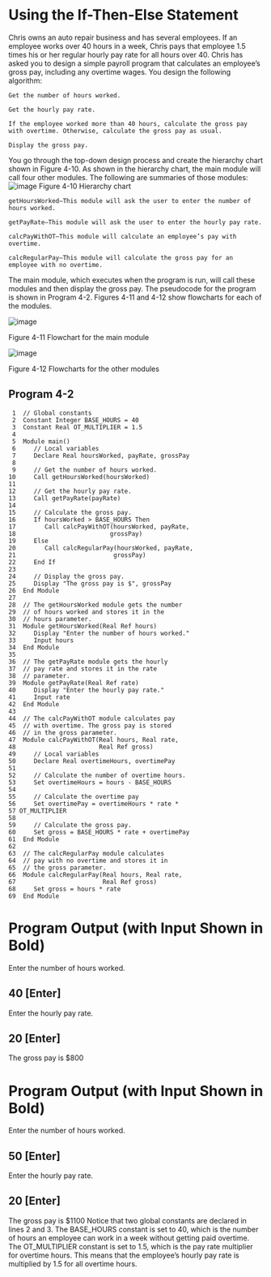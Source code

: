 # Using the If-Then-Else Statement

Chris owns an auto repair business and has several employees. If an employee works over 40 hours in a week, Chris pays that employee 1.5 times his or her regular hourly pay rate for all hours over 40. Chris has asked you to design a simple payroll program that calculates an employee’s gross pay, including any overtime wages. You design the following algorithm:
```
Get the number of hours worked.

Get the hourly pay rate.

If the employee worked more than 40 hours, calculate the gross pay with overtime. Otherwise, calculate the gross pay as usual.

Display the gross pay.
```
You go through the top-down design process and create the hierarchy chart shown in Figure 4-10. As shown in the hierarchy chart, the main module will call four other modules. The following are summaries of those modules:
![image](https://user-images.githubusercontent.com/47218880/67346573-d0025980-f504-11e9-9bfa-311f7c3c4a9a.png)
Figure 4-10 Hierarchy chart

```
getHoursWorked—This module will ask the user to enter the number of hours worked.

getPayRate—This module will ask the user to enter the hourly pay rate.

calcPayWithOT—This module will calculate an employee’s pay with overtime.

calcRegularPay—This module will calculate the gross pay for an employee with no overtime.
```
The main module, which executes when the program is run, will call these modules and then display the gross pay. The pseudocode for the program is shown in Program 4-2. Figures 4-11 and 4-12 show flowcharts for each of the modules.

![image](https://user-images.githubusercontent.com/47218880/67346613-ef998200-f504-11e9-9796-d92fb0f25d46.png)

Figure 4-11 Flowchart for the main module

![image](https://user-images.githubusercontent.com/47218880/67346685-2a031f00-f505-11e9-8755-9743ff8ac8b3.png)

Figure 4-12 Flowcharts for the other modules

## Program 4-2
```
 1  // Global constants
 2  Constant Integer BASE_HOURS = 40
 3  Constant Real OT_MULTIPLIER = 1.5
 4
 5  Module main()
 6     // Local variables
 7     Declare Real hoursWorked, payRate, grossPay
 8
 9     // Get the number of hours worked.
10     Call getHoursWorked(hoursWorked)
11
12     // Get the hourly pay rate.
13     Call getPayRate(payRate)
14
15     // Calculate the gross pay.
16     If hoursWorked > BASE_HOURS Then
17        Call calcPayWithOT(hoursWorked, payRate,
18                          grossPay)
19     Else
20        Call calcRegularPay(hoursWorked, payRate,
21                           grossPay)
22     End If
23
24     // Display the gross pay.
25     Display "The gross pay is $", grossPay
26  End Module
27
28  // The getHoursWorked module gets the number
29  // of hours worked and stores it in the
30  // hours parameter.
31  Module getHoursWorked(Real Ref hours)
32     Display "Enter the number of hours worked."
33     Input hours
34  End Module
35
36  // The getPayRate module gets the hourly
37  // pay rate and stores it in the rate
38  // parameter.
39  Module getPayRate(Real Ref rate)
40     Display "Enter the hourly pay rate."
41     Input rate
42  End Module
43
44  // The calcPayWithOT module calculates pay
45  // with overtime. The gross pay is stored
46  // in the gross parameter.
47  Module calcPayWithOT(Real hours, Real rate,
48                       Real Ref gross)
49     // Local variables
50     Declare Real overtimeHours, overtimePay
51
52     // Calculate the number of overtime hours.
53     Set overtimeHours = hours - BASE_HOURS
54
55     // Calculate the overtime pay
56     Set overtimePay = overtimeHours * rate * 
57 OT_MULTIPLIER
58
59     // Calculate the gross pay.
60     Set gross = BASE_HOURS * rate + overtimePay
61  End Module
62
63  // The calcRegularPay module calculates
64  // pay with no overtime and stores it in
65  // the gross parameter.
66  Module calcRegularPay(Real hours, Real rate,
67                        Real Ref gross)
68     Set gross = hours * rate
69  End Module
```
#  Program Output (with Input Shown in Bold)
Enter the number of hours worked.
## 40 [Enter] 
Enter the hourly pay rate.
## 20 [Enter] 
The gross pay is $800

# Program Output (with Input Shown in Bold)
Enter the number of hours worked.
## 50 [Enter] 
Enter the hourly pay rate.
## 20 [Enter] 
The gross pay is $1100
Notice that two global constants are declared in lines 2 and 3. The BASE_HOURS constant is set to 40, which is the number of hours an employee can work in a week without getting paid overtime. The OT_MULTIPLIER constant is set to 1.5, which is the pay rate multiplier for overtime hours. This means that the employee’s hourly pay rate is multiplied by 1.5 for all overtime hours.